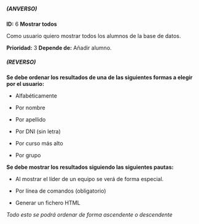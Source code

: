 ##### (ANVERSO)
**ID:** 6 **Mostrar todos**

Como usuario quiero mostrar todos los alumnos de la base de datos.

**Prioridad:** 3
**Depende de:** Añadir alumno.

##### (REVERSO)
**Se debe ordenar los resultados de una de las siguientes formas a elegir por el usuario:**

* Alfabéticamente
 * Por nombre
 * Por apellido

* Por DNI (sin letra)

* Por curso más alto

* Por grupo

**Se debe mostrar los resultados siguiendo las siguientes pautas:**

* Al mostrar el líder de un equipo se verá de forma especial.

* Por línea de comandos (obligatorio)

* Generar un fichero HTML

*Todo esto se podrá ordenar de forma ascendente o descendente*
